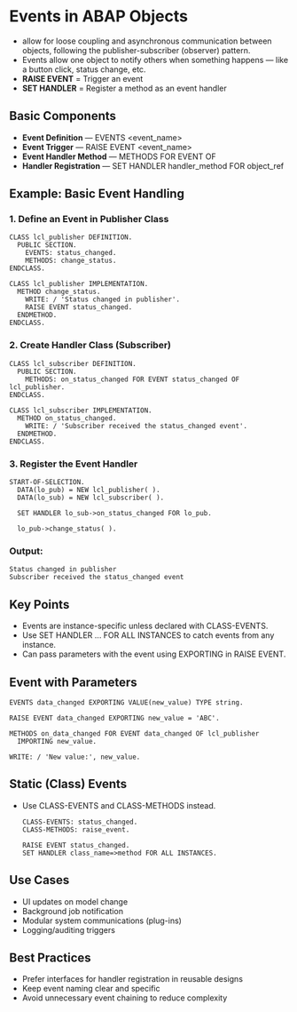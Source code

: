 # Events in ABAP Objects
- allow for loose coupling and asynchronous communication between objects, following the publisher-subscriber (observer) pattern.
- Events allow one object to notify others when something happens — like a button click, status change, etc.
- **RAISE EVENT** = Trigger an event
- **SET HANDLER** = Register a method as an event handler

## Basic Components
- **Event Definition** — EVENTS <event_name>
- **Event Trigger** — RAISE EVENT <event_name>
- **Event Handler Method** — METHODS <method> FOR EVENT <event> OF <class>
- **Handler Registration** — SET HANDLER handler_method FOR object_ref

## Example: Basic Event Handling
### 1. Define an Event in Publisher Class
```abap
CLASS lcl_publisher DEFINITION.
  PUBLIC SECTION.
    EVENTS: status_changed.
    METHODS: change_status.
ENDCLASS.

CLASS lcl_publisher IMPLEMENTATION.
  METHOD change_status.
    WRITE: / 'Status changed in publisher'.
    RAISE EVENT status_changed.
  ENDMETHOD.
ENDCLASS.
```
### 2. Create Handler Class (Subscriber)
```abap
CLASS lcl_subscriber DEFINITION.
  PUBLIC SECTION.
    METHODS: on_status_changed FOR EVENT status_changed OF lcl_publisher.
ENDCLASS.

CLASS lcl_subscriber IMPLEMENTATION.
  METHOD on_status_changed.
    WRITE: / 'Subscriber received the status_changed event'.
  ENDMETHOD.
ENDCLASS.
```
### 3. Register the Event Handler
```abap
START-OF-SELECTION.
  DATA(lo_pub) = NEW lcl_publisher( ).
  DATA(lo_sub) = NEW lcl_subscriber( ).

  SET HANDLER lo_sub->on_status_changed FOR lo_pub.

  lo_pub->change_status( ).
```
### Output:
```text
Status changed in publisher
Subscriber received the status_changed event
```

## Key Points
- Events are instance-specific unless declared with CLASS-EVENTS.
- Use SET HANDLER ... FOR ALL INSTANCES to catch events from any instance.
- Can pass parameters with the event using EXPORTING in RAISE EVENT.

## Event with Parameters
```abap
EVENTS data_changed EXPORTING VALUE(new_value) TYPE string.

RAISE EVENT data_changed EXPORTING new_value = 'ABC'.

METHODS on_data_changed FOR EVENT data_changed OF lcl_publisher
  IMPORTING new_value.

WRITE: / 'New value:', new_value.
```

## Static (Class) Events
- Use CLASS-EVENTS and CLASS-METHODS instead.
  ```abap
  CLASS-EVENTS: status_changed.
  CLASS-METHODS: raise_event.
  
  RAISE EVENT status_changed.
  SET HANDLER class_name=>method FOR ALL INSTANCES.
  ```

## Use Cases
- UI updates on model change
- Background job notification
- Modular system communications (plug-ins)
- Logging/auditing triggers

## Best Practices
- Prefer interfaces for handler registration in reusable designs
- Keep event naming clear and specific
- Avoid unnecessary event chaining to reduce complexity
